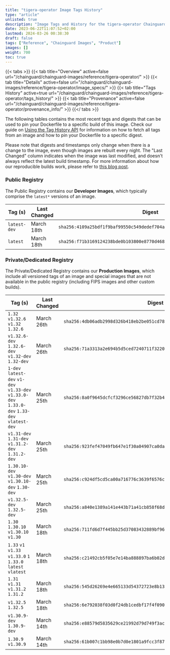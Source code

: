 ```yaml
---
title: "tigera-operator Image Tags History"
type: "article"
unlisted: true
description: "Image Tags and History for the tigera-operator Chainguard Image"
date: 2023-06-22T11:07:52+02:00
lastmod: 2024-03-26 00:38:30
draft: false
tags: ["Reference", "Chainguard Images", "Product"]
images: []
weight: 700
toc: true
---
```


{{< tabs >}}
{{< tab title="Overview" active=false url="/chainguard/chainguard-images/reference/tigera-operator/" >}}
{{< tab title="Details" active=false url="/chainguard/chainguard-images/reference/tigera-operator/image_specs/" >}}
{{< tab title="Tags History" active=true url="/chainguard/chainguard-images/reference/tigera-operator/tags_history/" >}}
{{< tab title="Provenance" active=false url="/chainguard/chainguard-images/reference/tigera-operator/provenance_info/" >}}
{{</ tabs >}}

The following tables contains the most recent tags and digests that can be used to pin your Dockerfile to a specific build of this image. Check our guide on [Using the Tag History API](/chainguard/chainguard-images/using-the-tag-history-api/) for information on how to fetch all tags from an image and how to pin your Dockerfile to a specific digest.

Please note that digests and timestamps only change when there is a change to the image, even though images are rebuilt every night. The "Last Changed" column indicates when the image was last modified, and doesn't always reflect the latest build timestamp. For more information about how our reproducible builds work, please refer to [this blog post](https://www.chainguard.dev/unchained/reproducing-chainguards-reproducible-image-builds).

### Public Registry
The Public Registry contains our **Developer Images**, which typically comprise the `latest*` versions of an image.

| Tag (s)       | Last Changed | Digest                                                                    |
|---------------|--------------|---------------------------------------------------------------------------|
|  `latest-dev` | March 18th   | `sha256:4109a25bdf1f9baf99550c549dedef704afbae7d89c98c2c105fe96f782b90ce` |
|  `latest`     | March 18th   | `sha256:f71b3169124238bde0b103800e8770d4681f108f64c3d711caa1df6a102814bb` |


### Private/Dedicated Registry
The Private/Dedicated Registry contains our **Production Images**, which include all versioned tags of an image and special images that are not available in the public registry (including FIPS images and other custom builds).

| Tag (s)                                                                                        | Last Changed | Digest                                                                    |
|------------------------------------------------------------------------------------------------|--------------|---------------------------------------------------------------------------|
|  `1.32` `v1.32.6` `v1.32` `1.32.6`                                                             | March 26th   | `sha256:4db06adb2998d326b418eb2be051cd78397379d616ebf1196b12eb27853644ad` |
|  `v1.32.6-dev` `1.32.6-dev` `v1.32-dev` `1.32-dev`                                             | March 26th   | `sha256:71a3313a2e694b5d5ced7240711f3220c510034d8914150542161a14ea3f7fde` |
|  `1-dev` `latest-dev` `v1-dev` `v1.33-dev` `v1.33.0-dev` `1.33.0-dev` `1.33-dev` `vlatest-dev` | March 25th   | `sha256:8a0f9645dcfcf3296ce56827db7f32b433599460fd7d715bb92011011ea65c4b` |
|  `v1.31-dev` `1.31-dev` `v1.31.2-dev` `1.31.2-dev`                                             | March 25th   | `sha256:923fef47049fb647e1f30a04907ca0da38cae32d5f5052e2341d70686bfa3e10` |
|  `1.30.10-dev` `v1.30-dev` `v1.30.10-dev` `1.30-dev`                                           | March 25th   | `sha256:c924df5cd5ca00a716776c3639f6576c35e06c87c543d8326a534fe198de40f6` |
|  `v1.32.5-dev` `1.32.5-dev`                                                                    | March 25th   | `sha256:a840e1389a141e443b71a41cb858f68d7df47b8993d14cd4f9d7290294497d6d` |
|  `1.30` `1.30.10` `v1.30.10` `v1.30`                                                           | March 18th   | `sha256:711fd6d7f445bb25d37083432889bf96b1aadf9240cad0d07a01bb3ce0f2fed5` |
|  `1.33` `v1` `v1.33` `v1.33.0` `1` `1.33.0` `latest` `vlatest`                                 | March 18th   | `sha256:c21492cb5f05e7e14ba888897ba6b02df88dfd4fe167d034e9a64754ac54a484` |
|  `1.31` `v1.31` `v1.31.2` `1.31.2`                                                             | March 18th   | `sha256:545d26269e4e665133d54372723e8b1375f381ffb021d000318d13b945a6f1ab` |
|  `v1.32.5` `1.32.5`                                                                            | March 18th   | `sha256:6e792038f03d0f24db1cedbf17f4f090b9266723d565053f326cc5ec21bf430f` |
|  `v1.30.9-dev` `1.30.9-dev`                                                                    | March 14th   | `sha256:e88579d5835629ce21992d79d749f3ac1fa2ac67f04494d8dd0dde3949ea2478` |
|  `1.30.9` `v1.30.9`                                                                            | March 14th   | `sha256:61b007c1bb98e0b7d0e1801a9fcc3f878d210ae673163a599aab2a9fc7908161` |


